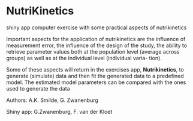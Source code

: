 # NutriKinetics
shiny app computer exercise with some practical aspects of nutrikinetics  

Important aspects for the application of nutrikinetics are the influence of measurement error, the influence of the design of the study, the ability to retrieve parameter values both at the population level (average across groups) as well as at the individual level (individual varia- tion).  

Some of these aspects will return in the exercises app, **Nutrikinetics**, to generate (simulate) data and then fit the generated data to a predefined model. The estimated model parameters can be compared with the ones used to generate the data

Authors: A.K. Smilde, G. Zwanenburg

Shiny app: G.Zwanenburg, F. van der Kloet
